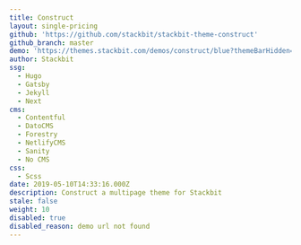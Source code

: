 ```yaml
---
title: Construct
layout: single-pricing
github: 'https://github.com/stackbit/stackbit-theme-construct'
github_branch: master
demo: 'https://themes.stackbit.com/demos/construct/blue?themeBarHidden=true'
author: Stackbit
ssg:
  - Hugo
  - Gatsby
  - Jekyll
  - Next
cms:
  - Contentful
  - DatoCMS
  - Forestry
  - NetlifyCMS
  - Sanity
  - No CMS
css:
  - Scss
date: 2019-05-10T14:33:16.000Z
description: Construct a multipage theme for Stackbit
stale: false
weight: 10
disabled: true
disabled_reason: demo url not found
---
```

